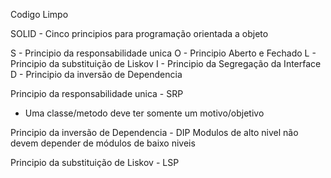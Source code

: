 Codigo Limpo

SOLID - Cinco principios para programação orientada a objeto

S - Principio da responsabilidade unica
O - Principio Aberto e Fechado
L - Principio da substituição de Liskov
I - Principio da Segregação da Interface
D - Principio da inversão de Dependencia

Principio da responsabilidade unica - SRP 
- Uma classe/metodo deve ter somente um motivo/objetivo

Principio da inversão de Dependencia - DIP
Modulos de alto nivel não devem depender de módulos de baixo niveis

Principio da substituição de Liskov - LSP